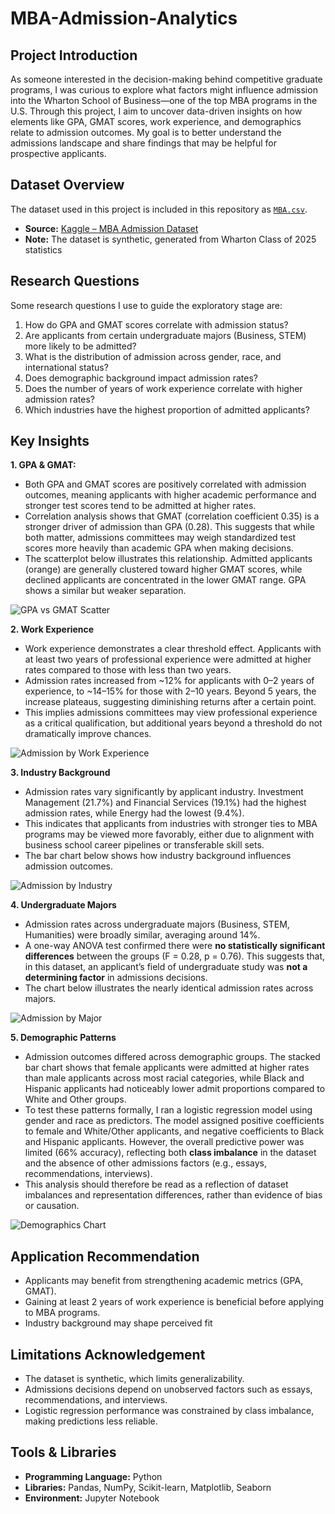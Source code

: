 # MBA-Admission-Analytics
## Project Introduction

As someone interested in the decision-making behind competitive graduate programs, I was curious to explore what factors might influence admission into the Wharton School of Business—one of the top MBA programs in the U.S. Through this project, I aim to uncover data-driven insights on how elements like GPA, GMAT scores, work experience, and demographics relate to admission outcomes. My goal is to better understand the admissions landscape and share findings that may be helpful for prospective applicants.

## Dataset Overview

The dataset used in this project is included in this repository as [`MBA.csv`](MBA.csv).  

- **Source:** [Kaggle – MBA Admission Dataset](https://www.kaggle.com/datasets/taweilo/mba-admission-dataset)  
- **Note:** The dataset is synthetic, generated from Wharton Class of 2025 statistics

## Research Questions
Some research questions I use to guide the exploratory stage are:

1. How do GPA and GMAT scores correlate with admission status?
2. Are applicants from certain undergraduate majors (Business, STEM) more likely to be admitted?
3. What is the distribution of admission across gender, race, and international status?
4. Does demographic background impact admission rates?
5. Does the number of years of work experience correlate with higher admission rates?
6. Which industries have the highest proportion of admitted applicants?

## Key Insights
**1. GPA & GMAT:**
- Both GPA and GMAT scores are positively correlated with admission outcomes, meaning applicants with higher academic performance and stronger test scores tend to be admitted at higher rates.  
- Correlation analysis shows that GMAT (correlation coefficient 0.35) is a stronger driver of admission than GPA (0.28). This suggests that while both matter, admissions committees may weigh standardized test scores more heavily than academic GPA when making decisions.  
- The scatterplot below illustrates this relationship. Admitted applicants (orange) are generally clustered toward higher GMAT scores, while declined applicants are concentrated in the lower GMAT range. GPA shows a similar but weaker separation.  

![GPA vs GMAT Scatter](plots/gpa_gmat_scatterplot.png)

**2. Work Experience**  
- Work experience demonstrates a clear threshold effect. Applicants with at least two years of professional experience were admitted at higher rates compared to those with less than two years.  
- Admission rates increased from ~12% for applicants with 0–2 years of experience, to ~14–15% for those with 2–10 years. Beyond 5 years, the increase plateaus, suggesting diminishing returns after a certain point.  
- This implies admissions committees may view professional experience as a critical qualification, but additional years beyond a threshold do not dramatically improve chances.  

![Admission by Work Experience](plots/work_exp.png)  


**3. Industry Background**  
- Admission rates vary significantly by applicant industry. Investment Management (21.7%) and Financial Services (19.1%) had the highest admission rates, while Energy had the lowest (9.4%).  
- This indicates that applicants from industries with stronger ties to MBA programs may be viewed more favorably, either due to alignment with business school career pipelines or transferable skill sets.  
- The bar chart below shows how industry background influences admission outcomes.  

![Admission by Industry](plots/industry.png)  

**4. Undergraduate Majors**  
- Admission rates across undergraduate majors (Business, STEM, Humanities) were broadly similar, averaging around 14%.  
- A one-way ANOVA test confirmed there were **no statistically significant differences** between the groups (F = 0.28, p = 0.76). This suggests that, in this dataset, an applicant’s field of undergraduate study was **not a determining factor** in admissions decisions.  
- The chart below illustrates the nearly identical admission rates across majors.  

![Admission by Major](plots/majors.png)

**5. Demographic Patterns**  
- Admission outcomes differed across demographic groups. The stacked bar chart shows that female applicants were admitted at higher rates than male applicants across most racial categories, while Black and Hispanic applicants had noticeably lower admit proportions compared to White and Other groups.  
- To test these patterns formally, I ran a logistic regression model using gender and race as predictors. The model assigned positive coefficients to female and White/Other applicants, and negative coefficients to Black and Hispanic applicants. However, the overall predictive power was limited (66% accuracy), reflecting both **class imbalance** in the dataset and the absence of other admissions factors (e.g., essays, recommendations, interviews).  
- This analysis should therefore be read as a reflection of dataset imbalances and representation differences, rather than evidence of bias or causation.  

![Demographics Chart](plots/demo.png)

## Application Recommendation
- Applicants may benefit from strengthening academic metrics (GPA, GMAT).  
- Gaining at least 2 years of work experience is beneficial before applying to MBA programs.  
- Industry background may shape perceived fit
  
## Limitations Acknowledgement
- The dataset is synthetic, which limits generalizability.  
- Admissions decisions depend on unobserved factors such as essays, recommendations, and interviews.  
- Logistic regression performance was constrained by class imbalance, making predictions less reliable.  

## Tools & Libraries
- **Programming Language:** Python  
- **Libraries:** Pandas, NumPy, Scikit-learn, Matplotlib, Seaborn  
- **Environment:** Jupyter Notebook  
